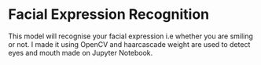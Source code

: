# Facial Expression Recognition

This model will recognise your facial expression i.e whether you are smiling or not. I made it using OpenCV and haarcascade weight are used to detect eyes and mouth made on Jupyter Notebook.
